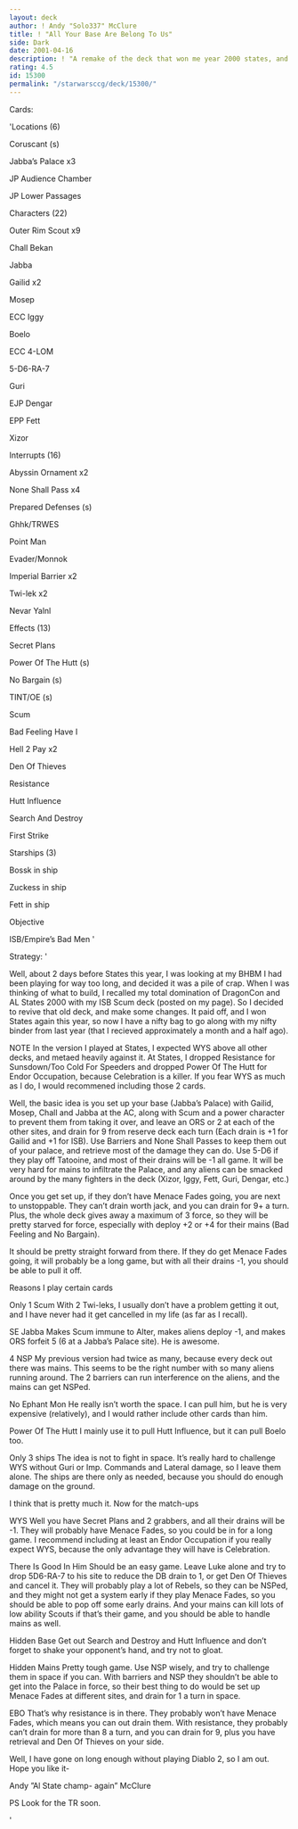 ```yaml
---
layout: deck
author: ! Andy "Solo337" McClure
title: ! "All Your Base Are Belong To Us"
side: Dark
date: 2001-04-16
description: ! "A remake of the deck that won me year 2000 states, and it just happened to do it again. ISB Scum the way it was meant to be."
rating: 4.5
id: 15300
permalink: "/starwarsccg/deck/15300/"
---
```

Cards: 

'Locations (6)

Coruscant (s)

Jabba’s Palace x3

JP Audience Chamber

JP Lower Passages


Characters (22)

Outer Rim Scout x9

Chall Bekan

Jabba

Gailid x2

Mosep

ECC Iggy

Boelo

ECC 4-LOM

5-D6-RA-7

Guri

EJP Dengar

EPP Fett

Xizor


Interrupts (16)

Abyssin Ornament x2

None Shall Pass x4

Prepared Defenses (s)

Ghhk/TRWES

Point Man

Evader/Monnok

Imperial Barrier x2

Twi-lek x2

Nevar Yalnl


Effects (13)

Secret Plans

Power Of The Hutt (s)

No Bargain (s)

TINT/OE (s)

Scum 

Bad Feeling Have I

Hell 2 Pay x2

Den Of Thieves

Resistance

Hutt Influence

Search And Destroy

First Strike


Starships (3)

Bossk in ship

Zuckess in ship

Fett in ship


Objective

ISB/Empire’s Bad Men '

Strategy: '

Well, about 2 days before States this year, I was looking at my BHBM I had been playing for way too long, and decided it was a pile of crap. When I was thinking of what to build, I recalled my total domination of DragonCon and AL States 2000 with my ISB Scum deck (posted on my page). So I decided to revive that old deck, and make some changes. It paid off, and I won States again this year, so now I have a nifty bag to go along with my nifty binder from last year (that I recieved approximately a month and a half ago). 


NOTE In the version I played at States, I expected WYS above all other decks, and metaed heavily against it. At States, I dropped Resistance for Sunsdown/Too Cold For Speeders and dropped Power Of The Hutt for Endor Occupation, because Celebration is a killer. If you fear WYS as much as I do, I would recommened including those 2 cards. 


Well, the basic idea is you set up your base (Jabba’s Palace) with Gailid, Mosep, Chall and Jabba at the AC, along with Scum and a power character to prevent them from taking it over, and leave an ORS or 2 at each of the other sites, and drain for 9 from reserve deck each turn (Each drain is +1 for Gailid and +1 for ISB). Use Barriers and None Shall Passes to keep them out of your palace, and retrieve most of the damage they can do. Use 5-D6 if they play off Tatooine, and most of their drains will be -1 all game. It will be very hard for mains to infiltrate the Palace, and any aliens can be smacked around by the many fighters in the deck (Xizor, Iggy, Fett, Guri, Dengar, etc.)


Once you get set up, if they don’t have Menace Fades going, you are next to unstoppable. They can’t drain worth jack, and you can drain for 9+ a turn. Plus, the whole deck gives away a maximum of 3 force, so they will be pretty starved for force, especially with deploy +2 or +4 for their mains (Bad Feeling and No Bargain).


It should be pretty straight forward from there. If they do get Menace Fades going, it will probably be a long game, but with all their drains -1, you should be able to pull it off. 


Reasons I play certain cards

Only 1 Scum With 2 Twi-leks, I usually don’t have a problem getting it out, and I have never had it get cancelled in my life (as far as I recall). 


SE Jabba Makes Scum immune to Alter, makes aliens deploy -1, and makes ORS forfeit 5 (6 at a Jabba’s Palace site). He is awesome. 


4 NSP My previous version had twice as many, because every deck out there was mains. This seems to be the right number with so many aliens running around. The 2 barriers can run interference on the aliens, and the mains can get NSPed. 


No Ephant Mon He really isn’t worth the space. I can pull him, but he is very expensive (relatively), and I would rather include other cards than him. 


Power Of The Hutt I mainly use it to pull Hutt Influence, but it can pull Boelo too. 


Only 3 ships The idea is not to fight in space. It’s really hard to challenge WYS without Guri or Imp. Commands and Lateral damage, so I leave them alone. The ships are there only as needed, because you should do enough damage on the ground. 

I think that is pretty much it. Now for the match-ups


WYS Well you have Secret Plans and 2 grabbers, and all their drains will be -1. They will probably have Menace Fades, so you could be in for a long game. I recommend including at least an Endor Occupation if you really expect WYS, because the only advantage they will have is Celebration. 


There Is Good In Him Should be an easy game. Leave Luke alone and try to drop 5D6-RA-7 to his site to reduce the DB drain to 1, or get Den Of Thieves and cancel it. They will probably play a lot of Rebels, so they can be NSPed, and they might not get a system early if they play Menace Fades, so you should be able to pop off some early drains. And your mains can kill lots of low ability Scouts if that’s their game, and you should be able to handle mains as well.


Hidden Base Get out Search and Destroy and Hutt Influence and don’t forget to shake your opponent’s hand, and try not to gloat. 


Hidden Mains Pretty tough game. Use NSP wisely, and try to challenge them in space if you can. With barriers and NSP they shouldn’t be able to get into the Palace in force, so their best thing to do would be set up Menace Fades at different sites, and drain for 1 a turn in space. 


EBO That’s why resistance is in there. They probably won’t have Menace Fades, which means you can out drain them. With resistance, they probably can’t drain for more than 8 a turn, and you can drain for 9, plus you have retrieval and Den Of Thieves on your side.


Well, I have gone on long enough without playing Diablo 2, so I am out. Hope you like it-


Andy ”Al State champ- again” McClure


PS Look for the TR soon. 









'
